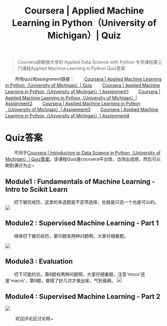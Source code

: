﻿---
 title: Coursera | Applied Machine Learning in Python（University of Michigan）| Quiz
 date: 
 updated: 
 categories:
 - Coursera
 - DataScience
 - AppliedML
 tags:
 - DataScience
 - Pandas
 - Coursera
 - Machine learning
---
>Coursera密歇根大学的 Applied Data Science with Python 专项课程第三门课程Applied Machine Learning in Python Quiz答案
<!--less-->

&emsp;&emsp; 所有quiz和assignment链接：
&emsp;&emsp;[Coursera | Applied Machine Learning in Python（University of Michigan）| Quiz](https://ycchen00.github.io/2020/12/12/Coursera/AppliedML/Quiz/)
&emsp;&emsp;[Coursera | Applied Machine Learning in Python（University of Michigan）| Assignment1](https://ycchen00.github.io/2020/12/12/Coursera/AppliedML/Assignment1/)
&emsp;&emsp;[Coursera | Applied Machine Learning in Python（University of Michigan）| Assignment2](https://ycchen00.github.io/2020/12/12/Coursera/AppliedML/Assignment2/)
&emsp;&emsp;[Coursera | Applied Machine Learning in Python（University of Michigan）| Assignment3](https://ycchen00.github.io/2020/12/12/Coursera/AppliedML/Assignment3/)
&emsp;&emsp;[Coursera | Applied Machine Learning in Python（University of Michigan）| Assignment4](https://ycchen00.github.io/2020/12/12/Coursera/AppliedML/Assignment4/)
<br>


# Quiz答案
&emsp;&emsp;不同于[Coursera | Introduction to Data Science in Python（University of Michigan）| Quiz答案](https://ycchen00.github.io/2020/11/09/Intro2DS/Quiz+Assignment1-4/)。该课程Quiz是coursera平台改，当场出成绩，然后可以刷到满分为止~

## Module1 : Fundamentals of Machine Learning - Intro to Scikit Learn
&emsp;&emsp;叨下被坑经历，这里的多选题是不定项选择，也就是只选一个也是可以的。
![](https://img-blog.csdnimg.cn/20201122123118309.png#pic_center)



## Module2 : Supervised Machine Learning - Part 1
&emsp;&emsp;继续叨下被坑经历，第10题有两种问题啊，大家仔细看题。

![](https://img-blog.csdnimg.cn/20201123132523640.png#pic_center)
## Module3 : Evaluation
&emsp;&emsp;叨下可能的坑，第8题有两种问题啊，大家仔细看题，注意'micro'还是'macro'，第9题，做错了好几次才做出来，气到昏厥。
![](https://img-blog.csdnimg.cn/20201126192836810.png#pic_center)


## Module4 : Supervised Machine Learning - Part 2
![](https://img-blog.csdnimg.cn/20201129175946600.png)

&emsp;&emsp; 欢迎评论区讨论呀~

